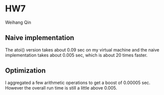 ﻿
# HW7
Weihang Qin


## Naive implementation

The atoi() version takes about 0.09 sec on my virtual machine and the naive implementation takes about 0.005 sec, which is about 20 times faster. 

## Optimization
I aggregated a few arithmetic operations to get a boost of 0.00005 sec. However the overall run time is still a little above 0.005. 
